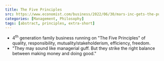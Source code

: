 ```yaml
---
title: The Five Principles
src: https://www.economist.com/business/2022/06/30/mars-inc-gets-the-purpose-v-profit-balance-right
categories: [Management, Philosophy]
tags: [abstract, principles, extra-short]
---
```


- 4<sup>th</sup> generation family business running on "The Five Principles" of quality, responsibility, mutuality/stakeholderism, efficiency, freedom.
- "They may sound like managerial guff. But they strike the right balance between making money and doing good."
